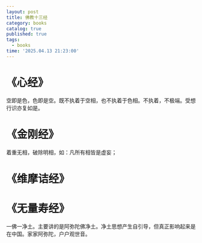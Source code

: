 ```yaml
---
layout: post
title: 佛教十三经
category: books
catalog: true
published: true 
tags:
  - books
time: '2025.04.13 21:23:00'
---
```

# 《心经》
空即是色，色即是空。既不执着于空相，也不执着于色相。不执着，不极端。受想行识亦复如是。

# 《金刚经》
着重无相，破除明相，如：凡所有相皆是虚妄；

# 《维摩诘经》

# 《无量寿经》
一佛一净土。主要讲的是阿弥陀佛净土。净土思想产生自引导，但真正影响起来是在中国。家家阿弥陀，户户观世音。

